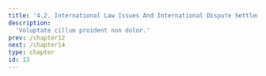 ```yaml
---
title: '4.2. International Law Issues And International Dispute Settlement'
description:
  'Voluptate cillum proident non dolor.'
prev: /chapter12
next: /chapter14
type: chapter
id: 13
---
```

